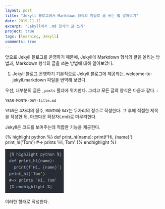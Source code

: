 ```yaml
---
layout: post
title: "Jekyll 블로그에서 Markdown 형식의 파일로 글 쓰는 법 알아보기"
date: 2019-11-11
excerpt: "Jekyll에서 .md 형식의 글 쓰기"
project: true
tags: [learning, Jekyll]
comments: true
---
```

앞으로 Jekyll 블로그를 운영하기 때문에, Jekyll에 Markdown 형식의 글을 올리는 방법과, Markdown 형식의 글을 쓰는 방법에 대해 알아보았다.

1. Jekyll 블로그 운영하기
기본적으로 Jekyll 블로그에 제공되는, welcome-to-jekyll.markdown 파일을 번역해 보았다.

우선, 대부분의 글은 `_posts` 폴더에 위치한다. 그리고 모든 글의 양식은 다음과 같다. :

`YEAR-MONTH-DAY-title.md`

`YEAR`은 4자리의 정수, `MONTH`와 `DAY`는 두자리의 정수로 작성한다. 그 후에 적절한 제목을 작성한 뒤, 마크다운 확장자(.md)로 마무리한다.

Jekyll은 코드를 보여주는데 적합한 기능을 제공한다.

{% highlight python %}
def print_hi(name):
  print(f'Hi, {name}')
print_hi('Tom')
#=> prints 'Hi, Tom'
{% endhighlight %}

<img src="../assets/img/2019-11-11-LearningJekyllPost.jpg">

이러한 형태로 작성한다.
